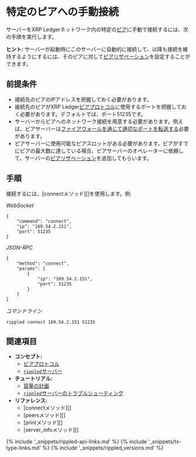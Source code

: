 # 特定のピアへの手動接続

サーバーをXRP Ledgerネットワーク内の特定の[ピア](peer-protocol.html)に手動で接続するには、次の手順を実行します。

**ヒント:** サーバーが起動時にこのサーバーに自動的に接続して、以降も接続を維持するようにするには、そのピアに対して[ピアリザベーション](use-a-peer-reservation.html)を設定することができます。


## 前提条件

- 接続先のピアのIPアドレスを把握しておく必要があります。
- 接続先のピアがXRP Ledger[ピアプロトコル](peer-protocol.html)に使用するポートを把握しておく必要があります。デフォルトでは、ポート51235です。
- サーバーからピアへのネットワーク接続を用意する必要があります。例えば、ピアサーバーは[ファイアウォールを通じて適切なポートを転送する](forward-ports-for-peering.html)必要があります。
- ピアサーバーに使用可能なピアスロットがある必要があります。ピアがすでにピアの最大数に達している場合、ピアサーバーのオペレーターに依頼して、サーバーの[ピアリザベーション](use-a-peer-reservation.html)を追加してもらいます。

## 手順

接続するには、[connectメソッド][]を使用します。例:

<!-- MULTICODE_BLOCK_START -->

*WebSocket*

```
{
    "command": "connect",
    "ip": "169.54.2.151",
    "port": 51235
}
```

*JSON-RPC*

```
{
    "method": "connect",
    "params": [
        {
            "ip": "169.54.2.151",
            "port": 51235
        }
    ]
}
```


*コマンドライン*

```
rippled connect 169.54.2.151 51235
```

<!-- MULTICODE_BLOCK_END -->


## 関連項目

- **コンセプト:**
  - [ピアプロトコル](peer-protocol.html)
  - [`rippled`サーバー](the-rippled-server.html)
- **チュートリアル:**
  - [容量の計画](capacity-planning.html)
  - [`rippled`サーバーのトラブルシューティング](troubleshoot-the-rippled-server.html)
- **リファレンス:**
  - [connectメソッド][]
  - [peersメソッド][]
  - [printメソッド][]
  - [server_infoメソッド][]

<!--{# common link defs #}-->
{% include '_snippets/rippled-api-links.md' %}
{% include '_snippets/tx-type-links.md' %}
{% include '_snippets/rippled_versions.md' %}
